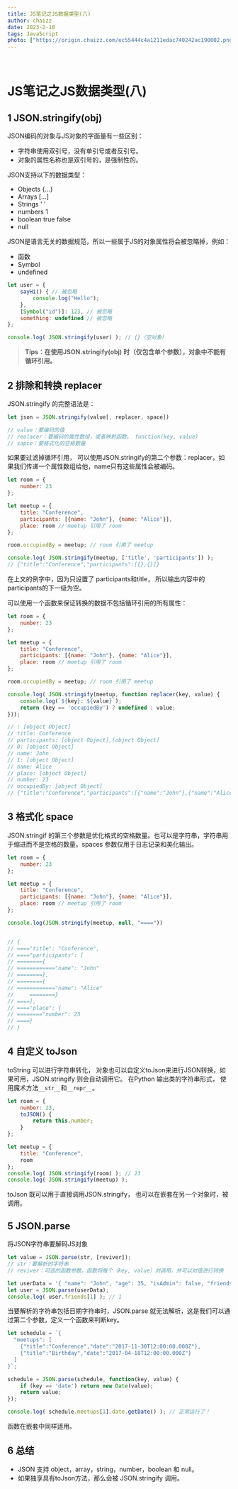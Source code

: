 ```yaml
---
title: JS笔记之JS数据类型(八)
author: chaizz
date: 2023-2-10 
tags: JavaScript
photo: ["https://origin.chaizz.com/ec55444c4a1211edac740242ac190002.png"]
---
```


​                    

<!--more-->

# JS笔记之JS数据类型(八)

## 1 JSON.stringify(obj)

JSON编码的对象与JS对象的字面量有一些区别：

- 字符串使用双引号，没有单引号或者反引号。
- 对象的属性名称也是双引号的，是强制性的。

JSON支持以下的数据类型：

- Objects {...}
- Arrays [...]
- Strings ' '
- numbers 1
- boolean  true false
- null

JSON是语言无关的数据规范，所以一些属于JS的对象属性将会被忽略掉，例如：

- 函数
- Symbol
- undefined

```js
let user = {
    sayHi() { // 被忽略
        console.log("Hello");
    },
    [Symbol("id")]: 123, // 被忽略
    something: undefined // 被忽略
};

console.log( JSON.stringify(user) ); // {}（空对象）
```

> **Tips：在使用JSON.stringify(obj) 时（仅包含单个参数），对象中不能有循环引用。**

## 2 排除和转换 replacer

JSON.stringify 的完整语法是：

```js
let json = JSON.stringify(value[, replacer, space])

// value：要编码的值
// reolacer：要编码的属性数组，或者映射函数。 function(key, value)
// sapce：要格式化的空格数量
```

如果要过滤掉循环引用， 可以使用JSON.stringify的第二个参数：replacer，如果我们传递一个属性数组给他，name只有这些属性会被编码。

```js
let room = {
    number: 23
};

let meetup = {
    title: "Conference",
    participants: [{name: "John"}, {name: "Alice"}],
    place: room // meetup 引用了 room
};

room.occupiedBy = meetup; // room 引用了 meetup

console.log( JSON.stringify(meetup, ['title', 'participants']) );
// {"title":"Conference","participants":[{},{}]}
```

在上文的例字中，因为只设置了 participants和title， 所以输出内容中的 participants的下一级为空。

可以使用一个函数来保证转换的数据不包括循环引用的所有属性：

```js
let room = {
    number: 23
};

let meetup = {
    title: "Conference",
    participants: [{name: "John"}, {name: "Alice"}],
    place: room // meetup 引用了 room
};

room.occupiedBy = meetup; // room 引用了 meetup

console.log( JSON.stringify(meetup, function replacer(key, value) {
    console.log(`${key}: ${value}`);
    return (key == 'occupiedBy') ? undefined : value;
}));

// : [object Object]
// title: Conference                                                                       
// participants: [object Object],[object Object]                                           
// 0: [object Object]                                                                     
// name: John                                                                             
// 1: [object Object]                                                                    
// name: Alice                                                                             
// place: [object Object]                                                                 
// number: 23                                                                             
// occupiedBy: [object Object]                                                             
// {"title":"Conference","participants":[{"name":"John"},{"name":"Alice"}],"place":{"number":23}}
```



## 3 格式化 space

JSON.stringif 的第三个参数是优化格式的空格数量。也可以是字符串，字符串用于缩进而不是空格的数量。spaces 参数仅用于日志记录和美化输出。

```js
let room = {
    number: 23
};

let meetup = {
    title: "Conference",
    participants: [{name: "John"}, {name: "Alice"}],
    place: room // meetup 引用了 room
};

console.log(JSON.stringify(meetup, null, "===="))


// {
// ===="title": "Conference",
// ===="participants": [
// ========{
// ============"name": "John"
// ========},
// ========{
// ============"name": "Alice"
//     ========}
// ====],
// ===="place": {
// ========"number": 23
// ====}
// }
```



## 4 自定义 toJson

toString 可以进行字符串转化， 对象也可以自定义toJson来进行JSON转换，如果可用，JSON.stringify 则会自动调用它。 在Python 输出类的字符串形式， 使用魔术方法`__str__`和`__repr__`。

```js
let room = {
    number: 23,
    toJSON() {
        return this.number;
    }
};

let meetup = {
    title: "Conference",
    room
};
console.log( JSON.stringify(room) ); // 23
console.log( JSON.stringify(meetup) );
```

toJson 既可以用于直接调用JSON.stringify， 也可以在嵌套在另一个对象时，被调用。



## 5 JSON.parse

将JSON字符串要解码JS对象

```js
let value = JSON.parse(str, [reviver]);
// str：要解析的字符串
// reviver：可选的函数参数，函数将每个（key, value）对调用，并可以对值进行转换
```

```js
let userData = '{ "name": "John", "age": 35, "isAdmin": false, "friends": [0,1,2,3] }';
let user = JSON.parse(userData);
console.log( user.friends[1] ); // 1
```



当要解析的字符串包括日期字符串时，JSON.parse 就无法解析，这是我们可以通过第二个参数，定义一个函数来判断key。

```js
let schedule = `{
  "meetups": [
    {"title":"Conference","date":"2017-11-30T12:00:00.000Z"},
    {"title":"Birthday","date":"2017-04-18T12:00:00.000Z"}
  ]
}`;

schedule = JSON.parse(schedule, function(key, value) {
    if (key == 'date') return new Date(value);
    return value;
});

console.log( schedule.meetups[1].date.getDate() ); // 正常运行了！
```

函数在嵌套中同样适用。



## 6 总结

- JSON 支持 object，array，string，number，boolean 和 null。
- 如果独享具有toJson方法，那么会被 JSON.stringify 调用。